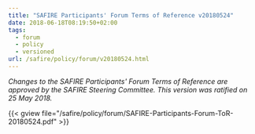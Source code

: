 ```yaml
---
title: "SAFIRE Participants' Forum Terms of Reference v20180524"
date: 2018-06-18T08:19:50+02:00
tags:
  - forum
  - policy
  - versioned
url: /safire/policy/forum/v20180524.html
---
```


_Changes to the SAFIRE Participants' Forum Terms of Reference are approved by the SAFIRE Steering Committee. This version was ratified on 25 May 2018._

{{< gview file="/safire/policy/forum/SAFIRE-Participants-Forum-ToR-20180524.pdf" >}}
